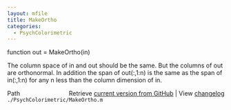 ```yaml
---
layout: mfile
title: MakeOrtho
categories:
  - PsychColorimetric
---
```


function out = MakeOrtho\(in\)

The column space of in and out should be the
same.  But the columns of out are orthonormal.
In addition the span of out\(:,1:n\) is the
same as the span of in\(:,1:n\) for any n less
than the column dimension of in.


<div class="code_header" style="text-align:right;">
  <span style="float:left;">Path&nbsp;&nbsp;</span> <span class="counter">Retrieve <a href=
  "https://raw.github.com/Psychtoolbox-3/Psychtoolbox-3/beta/./PsychColorimetric/MakeOrtho.m">current version from GitHub</a> | View <a href=
  "https://github.com/Psychtoolbox-3/Psychtoolbox-3/commits/beta/./PsychColorimetric/MakeOrtho.m">changelog</a></span>
</div>
<div class="code">
  <code>./PsychColorimetric/MakeOrtho.m</code>
</div>
